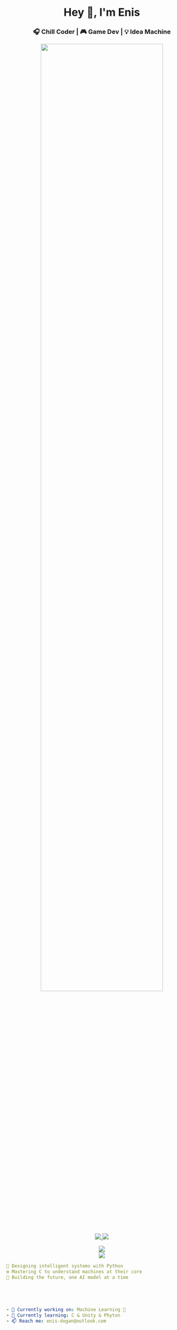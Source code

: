 <h1 align="center">Hey 👋, I'm Enis</h1>
<h3 align="center">🎧 Chill Coder | 🎮 Game Dev | 💡 Idea Machine</h3>


<p align="center">
  <img src="https://media.giphy.com/media/26tn33aiTi1jkpzYI/giphy.gif" width="80%" />
</p>



<p align="center">
  <a href="https://instagram.com/kullaniciAdin" target="_blank">
    <img src="https://img.shields.io/badge/Instagram-%23E4405F?style=for-the-badge&logo=instagram&logoColor=white"/>
  </a>
  <a href="https://youtube.com/@kanaladi" target="_blank">
    <img src="https://img.shields.io/badge/YouTube-%23FF0000?style=for-the-badge&logo=youtube&logoColor=white"/>
  </a>
</p>



<p align="center">
  <img src="https://github-readme-stats.vercel.app/api?username=ensibey&show_icons=true&theme=tokyonight" />
  <br/>
  <img src="https://github-readme-stats.vercel.app/api/top-langs/?username=KULLANICIADIN&layout=compact&theme=tokyonight" />
</p>



```yaml
🧠 Designing intelligent systems with Python  
⚙️ Mastering C to understand machines at their core  
🧬 Building the future, one AI model at a time  





- 🔭 Currently working on: Machine Learning 🤖 
- 🌱 Currently learning: C & Unity & Phyton 
- 📫 Reach me: enis-dogan@outlook.com 
